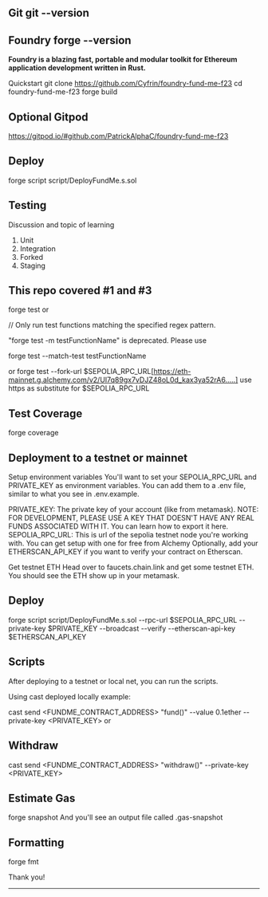 ## Git git --version
## Foundry forge --version

**Foundry is a blazing fast, portable and modular toolkit for Ethereum application development written in Rust.**

Quickstart
git clone https://github.com/Cyfrin/foundry-fund-me-f23
cd foundry-fund-me-f23
forge build

## Optional Gitpod
https://gitpod.io/#github.com/PatrickAlphaC/foundry-fund-me-f23

## Deploy 
forge script script/DeployFundMe.s.sol

## Testing
Discussion and topic of learning
1. Unit
2. Integration
3. Forked
4. Staging 
   
## This repo covered #1 and #3
forge test
or

// Only run test functions matching the specified regex pattern.

"forge test -m testFunctionName" is deprecated. Please use 

forge test --match-test testFunctionName

or
forge test --fork-url $SEPOLIA_RPC_URL[https://eth-mainnet.g.alchemy.com/v2/UI7q89gx7vDJZ48oL0d_kax3ya52rA6.....] use https as substitute for $SEPOLIA_RPC_URL

## Test Coverage
forge coverage

## Deployment to a testnet or mainnet

Setup environment variables
You'll want to set your SEPOLIA_RPC_URL and PRIVATE_KEY as environment variables. You can add them to a .env file, similar to what you see in .env.example.

PRIVATE_KEY: The private key of your account (like from metamask). NOTE: FOR DEVELOPMENT, PLEASE USE A KEY THAT DOESN'T HAVE ANY REAL FUNDS ASSOCIATED WITH IT.
You can learn how to export it here.
SEPOLIA_RPC_URL: This is url of the sepolia testnet node you're working with. You can get setup with one for free from Alchemy
Optionally, add your ETHERSCAN_API_KEY if you want to verify your contract on Etherscan.

Get testnet ETH
Head over to faucets.chain.link and get some testnet ETH. You should see the ETH show up in your metamask.

## Deploy
forge script script/DeployFundMe.s.sol --rpc-url $SEPOLIA_RPC_URL --private-key $PRIVATE_KEY --broadcast --verify --etherscan-api-key $ETHERSCAN_API_KEY

## Scripts
After deploying to a testnet or local net, you can run the scripts.

Using cast deployed locally example:

cast send <FUNDME_CONTRACT_ADDRESS> "fund()" --value 0.1ether --private-key <PRIVATE_KEY>
or
## Withdraw
cast send <FUNDME_CONTRACT_ADDRESS> "withdraw()"  --private-key <PRIVATE_KEY>

## Estimate Gas
forge snapshot
And you'll see an output file called .gas-snapshot

## Formatting
forge fmt

Thank you!


---------------------------------------------------------------------------


